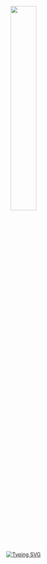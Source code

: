 <!-- 
- You must be very curious to come all this way? 
- Well, then let me just say that the truth is crazy. 
-->
<div align="center">
<img width="37.5%" src="https://media.discordapp.net/attachments/1092866670084763670/1218832219062272092/serious.gif?ex=660918f5&is=65f6a3f5&hm=eaf4b9cc1655616083abe11ed627aebb541ff77fa05790dc52eafc12045f26d1&="><br>
<a href="https://git.io/typing-svg"><img src="https://readme-typing-svg.demolab.com?font=TT+Lakes&weight=600&duration=500&pause=1000&color=FFFFFF&center=true&vCenter=true&random=true&width=600&lines='nothing+left+to+lose;everything+ends%2C+life+doesn't.;relentless+journeys+empty+passions'" alt="Typing SVG" /></a>
</div>
